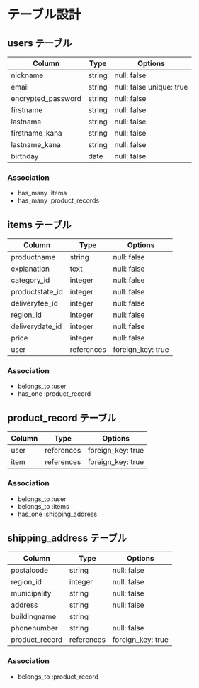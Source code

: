# テーブル設計

## users テーブル

| Column             | Type   | Options                    |
| ------------------ | ------ | ---------------------------|
| nickname           | string | null: false                |
| email              | string | null: false  unique: true  |
| encrypted_password | string | null: false                |
| firstname          | string | null: false                |
| lastname           | string | null: false                |
| firstname_kana     | string | null: false                |
| lastname_kana      | string | null: false                |
| birthday           | date   | null: false                |


### Association

- has_many :items
- has_many :product_records







## items テーブル

| Column            | Type        | Options                        |
| ------------------| ----------- | -----------------------------  |
| productname       | string     | null: false                     |
| explanation       | text        | null: false                    |
| category_id       | integer     | null: false                    |
| productstate_id   | integer     | null: false                    | 
| deliveryfee_id    | integer     | null: false                    |
| region_id         | integer     | null: false                    |
| deliverydate_id   | integer     | null: false                    |
| price             | integer     | null: false                    |
| user              | references  | foreign_key: true              |




### Association

- belongs_to :user
- has_one    :product_record







## product_record テーブル

| Column             | Type       | Options                        |
| -------------------| ---------- | ------------------------------ |
| user               | references | foreign_key: true              |
| item               | references | foreign_key: true              |

### Association

- belongs_to :user
- belongs_to :items
- has_one    :shipping_address





## shipping_address テーブル

| Column             | Type       | Options                        |
| -------------------| -----------| -----------------------------  |
| postalcode         | string     | null: false                    |
| region_id          | integer    | null: false                    |
| municipality       | string     | null: false                    |
| address            | string     | null: false                    | 
| buildingname       | string     |                                |
| phonenumber        | string     | null: false                    |
| product_record     | references | foreign_key: true              |


### Association

- belongs_to :product_record


